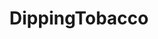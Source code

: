 ---
title: DippingTobacco
crosslinks:
- youtubefactsbot
- Snus
- nohomo_bot
- botpopularitybot
- anti_gif_bot
- skoalfuckinpeach
- tmsbmeta
- SKOALFUCKINPEACH
- The_Donald
- john_yukis_bots
- all
- u_imguralbumbot
- '2013'
- fakeid
- dataisbeautiful
- Rainbow6
- Serendipity
- Tobacco
- jesuschristreddit
- youtubot
---